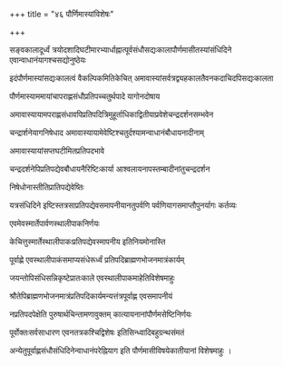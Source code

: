 +++
title = "४६ पौर्णिमास्यांविशेषः"

+++

सङ्वकालादूर्ध्वं त्रयोदशादिघटीमारभ्यार्धाह्नात्पूर्वसंधौसद्यःकालापौर्णमासीतस्यांसंधिदिने एवान्वाधानंयागश्चसद्योनुष्ठेयः

इदंपौर्णमास्यांसद्यःकालत्वं वैकल्पिकमितिकेचित् अमावास्यांसर्वत्रद्व्यहकालतैवनकदाचिदपिसद्यःकालता

पौर्णमास्याममायांचापराह्णसंधौप्रतिपच्चतुर्थपादे यागोनदोषाय

अमावास्यायामपराह्णसंधावपिप्रतिपदित्रिमुहूर्ताधिकाद्वितीयाप्रवेशेचन्द्रदर्शनसम्भवेन

चन्द्रार्शनेयागनिषेधाद अमावास्यायामेवेष्टिश्चतुर्दश्यामन्वाधानंबौधायनादीनाम्

अमावास्यायांसप्तघटीमितप्रतिपदभावे

चन्द्रदर्शनेपिप्रतिपद्येवबौधायनैरिष्टिःकार्या आश्वलायनापस्तम्बादीनांतुचन्द्रदर्शन

निषेधोनास्तीतिप्रातिपद्येवेष्तिः

यत्रसंधिदिने इष्टिस्तत्रसाप्रतिपद्येवसमापनीयानतुपर्वणि पर्वणियागसमाप्तौपुनर्यागः कर्तव्यः

एवमेवस्मार्तेपार्वणस्थालीपाकनिर्णयः

केचित्तुस्मार्तेस्थालीपाकःप्रतिपद्येवस्मापनीय इतिनियमोनास्ति

पूर्वाह्णे एवस्थालीपाकंसमाप्यसंधेरूर्ध्वं प्रतिपदिब्राह्मणभोजनमात्रंकार्यम्

जयन्तोपिसंधिसन्निकृष्टेप्रातःकाले एवस्थालीपाकमाहेतिविशेषमाहुः

श्रौतेपिब्राह्मणभोजनमात्रंप्रतिपदिकार्यमन्यत्तंत्रपूर्वाह्ण एवसमापनीयं

नप्रतिपदपेक्षेति पुरुषार्थचिन्तामणावुक्तम् कात्यायनानांपौर्णमसेष्टिनिर्णयः

पूर्वोक्तःसर्वसाधारण एवनतत्रकश्चिद्विशेषः इतिसिन्ध्वादिबहुग्रन्थसंमतं

अन्येतुपूर्वाह्णसंधौसंधिदिनेन्वाधानंपरेह्नियाग इति पौर्णमासीविषयेकातीयानां विशेषमाहुः ।
